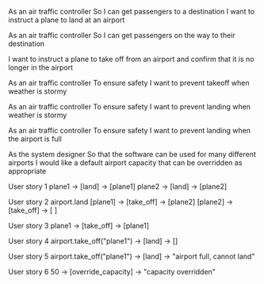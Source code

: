 
As an air traffic controller
So I can get passengers to a destination
I want to instruct a plane to land at an airport

As an air traffic controller
So I can get passengers on the way to their destination

I want to instruct a plane to take off from an airport and confirm that it is no longer in the airport

As an air traffic controller
To ensure safety
I want to prevent takeoff when weather is stormy

As an air traffic controller
To ensure safety
I want to prevent landing when weather is stormy

As an air traffic controller
To ensure safety
I want to prevent landing when the airport is full

As the system designer
So that the software can be used for many different airports
I would like a default airport capacity that can be overridden as appropriate


User story 1
plane1			->	[land]		->	[plane1]
plane2			->	[land]		->	[plane2]

User story 2
airport.land
[plane1]		->	[take_off]	->	[plane2]
[plane2]		->	[take_off]	->	[ ]

User story 3
plane1			->	[take_off]	->	[plane1]

User story 4
airport.take_off("plane1") -> [land] -> []

User story 5
airport.take_off("plane1") -> [land] -> "airport full, cannot land"

User story 6
50        -> [override_capacity]   -> "capacity overridden"

